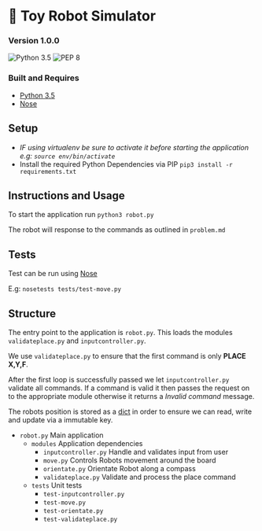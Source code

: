 # 🤖 Toy Robot Simulator

### Version 1.0.0

![Python 3.5](https://img.shields.io/badge/Python%20-3.5-3776ab.svg)
![PEP 8](https://img.shields.io/badge/Style-PEP8-yellow.svg)

### Built and Requires

- [Python 3.5](https://www.python.org)
- [Nose](http://nose.readthedocs.io/en/latest/)

## Setup

- _IF using virtualenv be sure to activate it before starting the application e.g: `source env/bin/activate`_
- Install the required Python Dependencies via PIP `pip3 install -r requirements.txt`

## Instructions and Usage

To start the application run `python3 robot.py`

The robot will response to the commands as outlined in `problem.md`

## Tests

Test can be run using [Nose](http://nose.readthedocs.io/en/latest/)

E.g: `nosetests tests/test-move.py`

## Structure

The entry point to the application is `robot.py`.
This loads the modules `validateplace.py` and `inputcontroller.py`.

We use `validateplace.py` to ensure that the first command is only **PLACE X,Y,F**.

After the first loop is successfully passed we let `inputcontroller.py` validate
all commands. If a command is valid it then passes the request on to the appropriate module
otherwise it returns a *Invalid command* message.

The robots position is stored as a [dict](https://docs.python.org/3.5/tutorial/datastructures.html#dictionaries)
in order to ensure we can read, write and update via a immutable key.

- `robot.py` Main application
    - `modules` Application dependencies
        - `inputcontroller.py` Handle and validates input from user
        - `move.py` Controls Robots movement around the board
        - `orientate.py` Orientate Robot along a compass
        - `validateplace.py` Validate and process the place command
    - `tests` Unit tests
        - `test-inputcontroller.py`
        - `test-move.py`
        - `test-orientate.py`
        - `test-validateplace.py`



